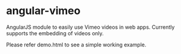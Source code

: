 angular-vimeo
=============

AngularJS module to easily use Vimeo videos in web apps.
Currently supports the embedding of videos only.

Please refer demo.html to see a simple working example.
